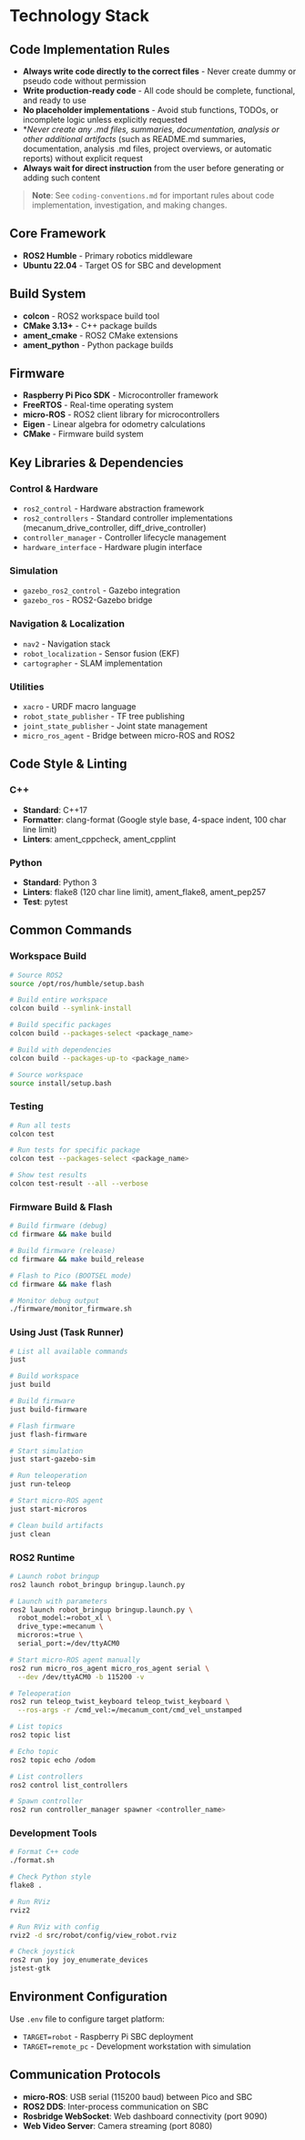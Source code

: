 # Technology Stack
## Code Implementation Rules

- **Always write code directly to the correct files** - Never create dummy or pseudo code without permission
- **Write production-ready code** - All code should be complete, functional, and ready to use
- **No placeholder implementations** - Avoid stub functions, TODOs, or incomplete logic unless explicitly requested
- **Never create any *.md files, summaries, documentation, analysis or other additional artifacts** (such as README.md summaries, documentation, analysis .md files, project overviews, or automatic reports) without explicit request 
- **Always wait for direct instruction** from the user before generating or adding such content

> **Note**: See `coding-conventions.md` for important rules about code implementation, investigation, and making changes.

## Core Framework

- **ROS2 Humble** - Primary robotics middleware
- **Ubuntu 22.04** - Target OS for SBC and development

## Build System

- **colcon** - ROS2 workspace build tool
- **CMake 3.13+** - C++ package builds
- **ament_cmake** - ROS2 CMake extensions
- **ament_python** - Python package builds

## Firmware

- **Raspberry Pi Pico SDK** - Microcontroller framework
- **FreeRTOS** - Real-time operating system
- **micro-ROS** - ROS2 client library for microcontrollers
- **Eigen** - Linear algebra for odometry calculations
- **CMake** - Firmware build system

## Key Libraries & Dependencies

### Control & Hardware
- `ros2_control` - Hardware abstraction framework
- `ros2_controllers` - Standard controller implementations (mecanum_drive_controller, diff_drive_controller)
- `controller_manager` - Controller lifecycle management
- `hardware_interface` - Hardware plugin interface

### Simulation
- `gazebo_ros2_control` - Gazebo integration
- `gazebo_ros` - ROS2-Gazebo bridge

### Navigation & Localization
- `nav2` - Navigation stack
- `robot_localization` - Sensor fusion (EKF)
- `cartographer` - SLAM implementation

### Utilities
- `xacro` - URDF macro language
- `robot_state_publisher` - TF tree publishing
- `joint_state_publisher` - Joint state management
- `micro_ros_agent` - Bridge between micro-ROS and ROS2

## Code Style & Linting

### C++
- **Standard**: C++17
- **Formatter**: clang-format (Google style base, 4-space indent, 100 char line limit)
- **Linters**: ament_cppcheck, ament_cpplint

### Python
- **Standard**: Python 3
- **Linters**: flake8 (120 char line limit), ament_flake8, ament_pep257
- **Test**: pytest

## Common Commands

### Workspace Build
```bash
# Source ROS2
source /opt/ros/humble/setup.bash

# Build entire workspace
colcon build --symlink-install

# Build specific packages
colcon build --packages-select <package_name>

# Build with dependencies
colcon build --packages-up-to <package_name>

# Source workspace
source install/setup.bash
```

### Testing
```bash
# Run all tests
colcon test

# Run tests for specific package
colcon test --packages-select <package_name>

# Show test results
colcon test-result --all --verbose
```

### Firmware Build & Flash
```bash
# Build firmware (debug)
cd firmware && make build

# Build firmware (release)
cd firmware && make build_release

# Flash to Pico (BOOTSEL mode)
cd firmware && make flash

# Monitor debug output
./firmware/monitor_firmware.sh
```

### Using Just (Task Runner)
```bash
# List all available commands
just

# Build workspace
just build

# Build firmware
just build-firmware

# Flash firmware
just flash-firmware

# Start simulation
just start-gazebo-sim

# Run teleoperation
just run-teleop

# Start micro-ROS agent
just start-microros

# Clean build artifacts
just clean
```

### ROS2 Runtime
```bash
# Launch robot bringup
ros2 launch robot_bringup bringup.launch.py

# Launch with parameters
ros2 launch robot_bringup bringup.launch.py \
  robot_model:=robot_xl \
  drive_type:=mecanum \
  microros:=true \
  serial_port:=/dev/ttyACM0

# Start micro-ROS agent manually
ros2 run micro_ros_agent micro_ros_agent serial \
  --dev /dev/ttyACM0 -b 115200 -v

# Teleoperation
ros2 run teleop_twist_keyboard teleop_twist_keyboard \
  --ros-args -r /cmd_vel:=/mecanum_cont/cmd_vel_unstamped

# List topics
ros2 topic list

# Echo topic
ros2 topic echo /odom

# List controllers
ros2 control list_controllers

# Spawn controller
ros2 run controller_manager spawner <controller_name>
```

### Development Tools
```bash
# Format C++ code
./format.sh

# Check Python style
flake8 .

# Run RViz
rviz2

# Run RViz with config
rviz2 -d src/robot/config/view_robot.rviz

# Check joystick
ros2 run joy joy_enumerate_devices
jstest-gtk
```

## Environment Configuration

Use `.env` file to configure target platform:
- `TARGET=robot` - Raspberry Pi SBC deployment
- `TARGET=remote_pc` - Development workstation with simulation

## Communication Protocols

- **micro-ROS**: USB serial (115200 baud) between Pico and SBC
- **ROS2 DDS**: Inter-process communication on SBC
- **Rosbridge WebSocket**: Web dashboard connectivity (port 9090)
- **Web Video Server**: Camera streaming (port 8080)

